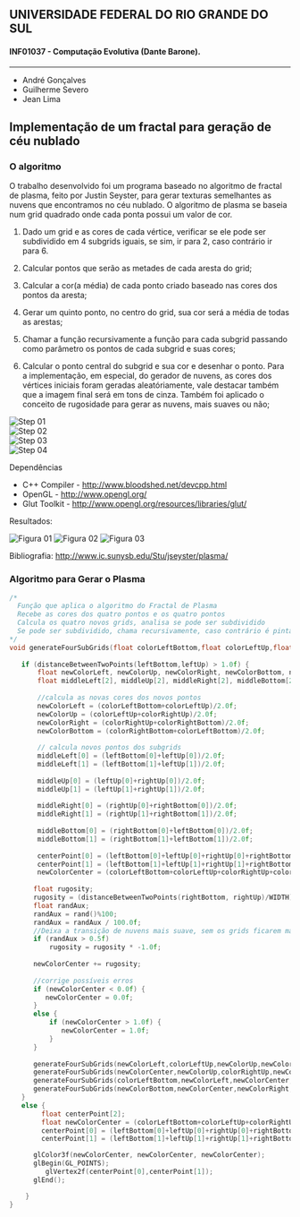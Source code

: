 ## UNIVERSIDADE FEDERAL DO RIO GRANDE DO SUL
#### INF01037 - Computação Evolutiva (Dante Barone).
---------------
- André Gonçalves
- Guilherme Severo
- Jean Lima



## Implementação de um fractal para geração de céu nublado
### O algoritmo
O trabalho desenvolvido foi um programa baseado no algoritmo de fractal de plasma, feito por Justin Seyster,
para gerar texturas semelhantes as nuvens que encontramos no céu nublado.
O algoritmo de plasma se baseia num grid quadrado onde cada ponta possui um valor 
de cor. 

1. Dado um grid e as cores de cada vértice, verificar se ele pode ser subdividido em 4 
subgrids iguais, se sim, ir para 2, caso contrário ir para 6.

2. Calcular pontos que serão as metades de cada aresta do grid;

3. Calcular a cor(a média) de cada ponto criado baseado nas cores dos pontos da 
aresta;

4. Gerar um quinto ponto, no centro do grid, sua cor será a média de todas as arestas;

5. Chamar a função recursivamente a função para cada subgrid passando como 
parâmetro os pontos de cada subgrid e suas cores;

6. Calcular o ponto central do subgrid e sua cor e desenhar o ponto.
Para a implementação, em especial, do gerador de nuvens, as cores dos vértices 
iniciais foram geradas aleatóriamente, vale destacar também que a imagem final será em tons 
de cinza. Também foi aplicado o conceito de rugosidade para gerar as nuvens, mais suaves ou 
não;

![Step 01](images/step1.PNG "Step 01")
<br>
![Step 02](images/step2.PNG "Step 02")
<br>
![Step 03](images/step3.PNG "Step 03")
<br>
![Step 04](images/step4.PNG "Step 04")


Dependências

+ C++ Compiler - http://www.bloodshed.net/devcpp.html
+ OpenGL - http://www.opengl.org/
+ Glut Toolkit - http://www.opengl.org/resources/libraries/glut/

Resultados:

![Figura 01](images/figura01.png "Figura 01")
![Figura 02](images/figura02.png "Figura 02")
![Figura 03](images/figura03.png "Figura 03")


Bibliografia:
http://www.ic.sunysb.edu/Stu/jseyster/plasma/

### Algoritmo para Gerar o Plasma


```c
/*
  Função que aplica o algoritmo do Fractal de Plasma
  Recebe as cores dos quatro pontos e os quatro pontos
  Calcula os quatro novos grids, analisa se pode ser subdividido
  Se pode ser subdividido, chama recursivamente, caso contrário é pintado o ponto na tela
*/
void generateFourSubGrids(float colorLeftBottom,float colorLeftUp,float colorRightUp,float colorRightBottom, float leftBottom[2], float leftUp[2], float rightUp[2], float rightBottom[2]) {
  
   if (distanceBetweenTwoPoints(leftBottom,leftUp) > 1.0f) {
       float newColorLeft, newColorUp, newColorRight, newColorBottom, newColorCenter ;
   	   float middleLeft[2], middleUp[2], middleRight[2], middleBottom[2], centerPoint[2];
 
 	   //calcula as novas cores dos novos pontos
 	   newColorLeft = (colorLeftBottom+colorLeftUp)/2.0f;
   	   newColorUp = (colorLeftUp+colorRightUp)/2.0f;
   	   newColorRight = (colorRightUp+colorRightBottom)/2.0f;
   	   newColorBottom = (colorRightBottom+colorLeftBottom)/2.0f;
	  
	   // calcula novos pontos dos subgrids
	   middleLeft[0] = (leftBottom[0]+leftUp[0])/2.0f;
	   middleLeft[1] = (leftBottom[1]+leftUp[1])/2.0f;
 
	   middleUp[0] = (leftUp[0]+rightUp[0])/2.0f;
	   middleUp[1] = (leftUp[1]+rightUp[1])/2.0f;
	 
	   middleRight[0] = (rightUp[0]+rightBottom[0])/2.0f;
	   middleRight[1] = (rightUp[1]+rightBottom[1])/2.0f;
	 
	   middleBottom[0] = (rightBottom[0]+leftBottom[0])/2.0f;
	   middleBottom[1] = (rightBottom[1]+leftBottom[1])/2.0f;
	 
	   centerPoint[0] = (leftBottom[0]+leftUp[0]+rightUp[0]+rightBottom[0])/4.0f;
	   centerPoint[1] = (leftBottom[1]+leftUp[1]+rightUp[1]+rightBottom[1])/4.0f;
 	   newColorCenter = (colorLeftBottom+colorLeftUp+colorRightUp+colorRightBottom)/4.0f;
 
      float rugosity;
      rugosity = (distanceBetweenTwoPoints(rightBottom, rightUp)/WIDTH)*0.3f;   
      float randAux;
      randAux = rand()%100;
      randAux = randAux / 100.0f;
      //Deixa a transição de nuvens mais suave, sem os grids ficarem marcados
      if (randAux > 0.5f)
 	      rugosity = rugosity * -1.0f;
   
      newColorCenter += rugosity;
      
      //corrige possíveis erros
      if (newColorCenter < 0.0f) {
         newColorCenter = 0.0f;
      }
      else {
		  if (newColorCenter > 1.0f) {
	         newColorCenter = 1.0f;
	      }
	  }
 
      generateFourSubGrids(newColorLeft,colorLeftUp,newColorUp,newColorCenter,middleLeft,leftUp,middleUp,centerPoint);
      generateFourSubGrids(newColorCenter,newColorUp,colorRightUp,newColorRight,centerPoint,middleUp,rightUp,middleRight);
      generateFourSubGrids(colorLeftBottom,newColorLeft,newColorCenter,newColorBottom,leftBottom,middleLeft,centerPoint,middleBottom);
      generateFourSubGrids(newColorBottom,newColorCenter,newColorRight,colorRightBottom,middleBottom,centerPoint,middleRight,rightBottom);
   }
   else {
   		float centerPoint[2];
		float newColorCenter = (colorLeftBottom+colorLeftUp+colorRightUp+colorRightBottom)/4.0f;   
	   	centerPoint[0] = (leftBottom[0]+leftUp[0]+rightUp[0]+rightBottom[0])/4.0f;
	    centerPoint[1] = (leftBottom[1]+leftUp[1]+rightUp[1]+rightBottom[1])/4.0f;   

      glColor3f(newColorCenter, newColorCenter, newColorCenter);
      glBegin(GL_POINTS);
         glVertex2f(centerPoint[0],centerPoint[1]);
      glEnd();   

    }
}

```

